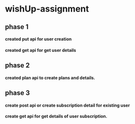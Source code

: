 # wishUp-assignment
## phase 1
#### created put api for user creation 
#### created get api for get user details
## phase 2
#### created plan api to create plans and details.
## phase 3
#### create post api or create subscription detail for existing user
#### create get api for get details of user subscription.
